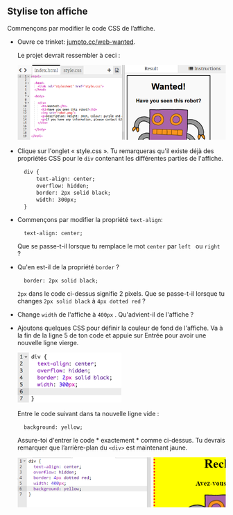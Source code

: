 ## Stylise ton affiche

Commençons par modifier le code CSS de l’affiche.

+ Ouvre ce trinket: <a target="_blank" href="http://jumpto.cc/web-wanted">jumpto.cc/web-wanted</a>.
    
    Le projet devrait ressembler à ceci :
    
    ![capture d'écran](images/wanted-starter.png)

+ Clique sur l'onglet « style.css ». Tu remarqueras qu'il existe déjà des propriétés CSS pour le ` div ` contenant les différentes parties de l'affiche.
    
        div {
            text-align: center;
            overflow: hidden;
            border: 2px solid black;
            width: 300px;
        }   
        

+ Commençons par modifier la propriété ` text-align `:
    
        text-align: center;
        
    
    Que se passe-t-il lorsque tu remplace le mot ` center ` par `left ` ou `right ` ?

+ Qu'en est-il de la propriété `border` ?
    
        border: 2px solid black;
        
    
    ` 2px ` dans le code ci-dessus signifie 2 pixels. Que se passe-t-il lorsque tu changes ` 2px solid black ` à ` 4px dotted red ` ?

+ Change ` width ` de l'affiche à ` 400px ` . Qu'advient-il de l'affiche ?

+ Ajoutons quelques CSS pour définir la couleur de fond de l'affiche. Va à la fin de la ligne 5 de ton code et appuie sur Entrée pour avoir une nouvelle ligne vierge.
    
    ![capture d'écran](images/wanted-newline.png)
    
    Entre le code suivant dans ta nouvelle ligne vide :
    
        background: yellow;
        
    
    Assure-toi d'entrer le code * exactement * comme ci-dessus. Tu devrais remarquer que l’arrière-plan du `<div>` est maintenant jaune.
    
    ![capture d'écran](images/wanted-background.png)